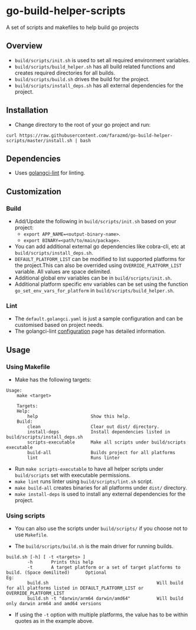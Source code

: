 # go-build-helper-scripts
A set of scripts and makefiles to help build go projects


## Overview
- `build/scripts/init.sh` is used to set all required environment variables.
- `build/scripts/build_helper.sh` has all build related functions and creates required directories for all builds.
- `build/scripts/build.sh` drives the build for the project.
- `build/scripts/install_deps.sh` has all external dependencies for the project.

## Installation
- Change directory to the root of your go project and run: 
```shell
curl https://raw.githubusercontent.com/farazmd/go-build-helper-scripts/master/install.sh | bash
```

## Dependencies

- Uses [golangci-lint](https://github.com/golangci/golangci-lint) for linting.

## Customization

### Build
- Add/Update the following in `build/scripts/init.sh` based on your project:
    - `export APP_NAME=<output-binary-name>`.
    - `export BINARY=<path/to/main/package>`.
- You can add additional external go dependencies like cobra-cli, etc at `build/scripts/install_deps.sh`.
- `DEFAULT_PLATFORM_LIST` can be modified to list supported platforms for the project.This can also be overrided using `OVERRIDE_PLATFORM_LIST` variable. All values are space delimited.
- Additional global env variables can be in `build/scripts/init.sh`.
- Additional platform specific env variables can be set using the function `go_set_env_vars_for_platform` in `build/scripts/build_helper.sh`.

### Lint
- The `default.golangci.yaml` is just a sample configuration and can be customised based on project needs. 
- The golangci-lint [configuration](https://golangci-lint.run/usage/configuration/) page has detailed information. 

## Usage

### Using Makefile
- Make has the following targets:
```shell
Usage:
    make <target>

    Targets:
    Help:
        help                    Show this help.
    Build:
        clean                   Clear out dist/ directory.
        install-deps            Install dependencies listed in build/scripts/install_deps.sh
        scripts-executable      Make all scripts under build/scripts executable
        build-all               Builds project for all platforms
        lint                    Runs linter
```

- Run `make scripts-executable` to have all helper scripts under `build/scripts` set with executable permissions.
- `make lint` runs linter using `build/scripts/lint.sh` script.
- `make build-all` creates binaries for all platforms under `dist/` directory.
- `make install-deps` is used to install any external dependencies for the project.


### Using scripts

- You can also use the scripts under `build/scripts/` if you choose not to use `Makefile`.

- The `build/scripts/build.sh` is the main driver for running builds.
```shell
build.sh [-h] [ -t <targets> ]
        -h       Prints this help
        -t       A target platform or a set of target platforms to build. (Space demilited)      Optional
Eg:
        build.sh                                         Will build for all platforms listed in DEFAULT_PLATFORM_LIST or OVERRIDE_PLATFORM_LIST
        build.sh -t "darwin/arm64 darwin/amd64"          Will build only darwin arm64 and amd64 versions
```
- If using the `-t` option with multiple platforms, the value has to be within quotes as in the example above.

